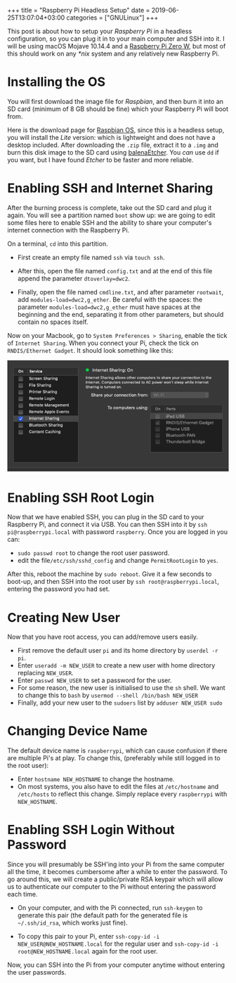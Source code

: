 +++
title = "Raspberry Pi Headless Setup"
date = 2019-06-25T13:07:04+03:00
categories = ["GNULinux"]
+++

This post is about how to setup your _Raspberry Pi_ in a headless configuration, so you can plug it in to your main computer and SSH into it. I will be using macOS Mojave 10.14.4 and a [Raspberry Pi Zero W](https://www.raspberrypi.org/products/raspberry-pi-zero-w/), but most of this should work on any _*nix_ system and any relatively new Raspberry Pi.

# Installing the OS

You will first download the image file for _Raspbian_, and then burn it into an SD card (minimum of 8 GB should be fine) which your Raspberry Pi will boot from.

Here is the download page for [Raspbian OS](https://www.raspberrypi.org/downloads/raspbian/), since this is a headless setup, you will install the _Lite_ version: which is lightweight and does not have a desktop included. After downloading the `.zip` file, extract it to a `.img` and burn this disk image to the SD card using [balenaEtcher](https://www.balena.io/etcher/). You _can_ use `dd` if you want, but I have found _Etcher_ to be faster and more reliable.

# Enabling SSH and Internet Sharing

After the burning process is complete, take out the SD card and plug it again. You will see a partition named `boot` show up: we are going to edit some files here to enable SSH and the ability to share your computer's internet connection with the Raspberry Pi.

On a terminal, `cd` into this partition.
* First create an empty file named `ssh` via `touch ssh`.

* After this, open the file named `config.txt` and at the end of this file append the parameter `dtoverlay=dwc2`.

* Finally, open the file named `cmdline.txt`, and after parameter `rootwait`, add `modules-load=dwc2,g_ether`. Be careful with the spaces: the parameter  `modules-load=dwc2,g_ether` must have spaces at the beginning and the end, separating it from other parameters, but should contain no spaces itself.

Now on your Macbook, go to `System Preferences > Sharing`, enable the tick of `Internet Sharing`. When you connect your Pi, check the tick on `RNDIS/Ethernet Gadget`. It should look something like this:

![](images/internet_sharing.png)

# Enabling SSH Root Login

Now that we have enabled SSH, you can plug in the SD card to your Raspberry Pi, and connect it via USB. You can then SSH into it by `ssh pi@raspberrypi.local` with password `raspberry`. Once you are logged in you can:

* `sudo passwd root` to change the root user password.
* edit the file`/etc/ssh/sshd_config` and change `PermitRootLogin` to `yes`.

After this, reboot the machine by `sudo reboot`. Give it a few seconds to boot-up, and then SSH into the root user by `ssh root@raspberrypi.local`, entering the password you had set.

# Creating New User

Now that you have root access, you can add/remove users easily.

* First remove the default user `pi` and its home directory by `userdel -r pi`.
* Enter `useradd -m NEW_USER` to create a new user with home directory replacing `NEW_USER`.
* Enter `passwd NEW_USER` to set a password for the user.
* For some reason, the new user is initialised to use the `sh` shell. We want to change this to `bash` by `usermod --shell /bin/bash NEW_USER`
* Finally, add your new user to the `sudoers` list by `adduser NEW_USER sudo`

# Changing Device Name

The default device name is `raspberrypi`, which can cause confusion if there are multiple Pi's at play. To change this, (preferably while still logged in to the root user):

* Enter `hostname NEW_HOSTNAME` to change the hostname.
* On most systems, you also have to edit the files at `/etc/hostname` and `/etc/hosts` to reflect this change. Simply replace every `raspberrypi` with `NEW_HOSTNAME`.

# Enabling SSH Login Without Password

Since you will presumably be SSH'ing into your Pi from the same computer all the time, it becomes cumbersome after a while to enter the password. To go around this, we will create a public/private RSA keypair which will allow us to authenticate our computer to the Pi without entering the password each time.

* On your computer, and with the Pi connected, run `ssh-keygen` to generate this pair (the default path for the generated file is `~/.ssh/id_rsa`, which works just fine).

* To copy this pair to your Pi, enter `ssh-copy-id -i NEW_USER@NEW_HOSTNAME.local` for the regular user and  `ssh-copy-id -i root@NEW_HOSTNAME.local` again for the root user.

Now, you can SSH into the Pi from your computer anytime without entering the user passwords.
